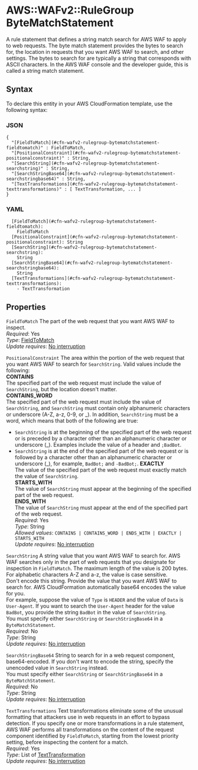 # AWS::WAFv2::RuleGroup ByteMatchStatement<a name="aws-properties-wafv2-rulegroup-bytematchstatement"></a>

A rule statement that defines a string match search for AWS WAF to apply to web requests\. The byte match statement provides the bytes to search for, the location in requests that you want AWS WAF to search, and other settings\. The bytes to search for are typically a string that corresponds with ASCII characters\. In the AWS WAF console and the developer guide, this is called a string match statement\.

## Syntax<a name="aws-properties-wafv2-rulegroup-bytematchstatement-syntax"></a>

To declare this entity in your AWS CloudFormation template, use the following syntax:

### JSON<a name="aws-properties-wafv2-rulegroup-bytematchstatement-syntax.json"></a>

```
{
  "[FieldToMatch](#cfn-wafv2-rulegroup-bytematchstatement-fieldtomatch)" : FieldToMatch,
  "[PositionalConstraint](#cfn-wafv2-rulegroup-bytematchstatement-positionalconstraint)" : String,
  "[SearchString](#cfn-wafv2-rulegroup-bytematchstatement-searchstring)" : String,
  "[SearchStringBase64](#cfn-wafv2-rulegroup-bytematchstatement-searchstringbase64)" : String,
  "[TextTransformations](#cfn-wafv2-rulegroup-bytematchstatement-texttransformations)" : [ TextTransformation, ... ]
}
```

### YAML<a name="aws-properties-wafv2-rulegroup-bytematchstatement-syntax.yaml"></a>

```
  [FieldToMatch](#cfn-wafv2-rulegroup-bytematchstatement-fieldtomatch):
    FieldToMatch
  [PositionalConstraint](#cfn-wafv2-rulegroup-bytematchstatement-positionalconstraint): String
  [SearchString](#cfn-wafv2-rulegroup-bytematchstatement-searchstring):
    String
  [SearchStringBase64](#cfn-wafv2-rulegroup-bytematchstatement-searchstringbase64):
    String
  [TextTransformations](#cfn-wafv2-rulegroup-bytematchstatement-texttransformations):
    - TextTransformation
```

## Properties<a name="aws-properties-wafv2-rulegroup-bytematchstatement-properties"></a>

`FieldToMatch` <a name="cfn-wafv2-rulegroup-bytematchstatement-fieldtomatch"></a>
The part of the web request that you want AWS WAF to inspect\.  
_Required_: Yes  
_Type_: [FieldToMatch](aws-properties-wafv2-rulegroup-fieldtomatch.md)  
_Update requires_: [No interruption](https://docs.aws.amazon.com/AWSCloudFormation/latest/UserGuide/using-cfn-updating-stacks-update-behaviors.html#update-no-interrupt)

`PositionalConstraint` <a name="cfn-wafv2-rulegroup-bytematchstatement-positionalconstraint"></a>
The area within the portion of the web request that you want AWS WAF to search for `SearchString`\. Valid values include the following:  
 **CONTAINS**  
The specified part of the web request must include the value of `SearchString`, but the location doesn't matter\.  
 **CONTAINS_WORD**  
The specified part of the web request must include the value of `SearchString`, and `SearchString` must contain only alphanumeric characters or underscore \(A\-Z, a\-z, 0\-9, or \_\)\. In addition, `SearchString` must be a word, which means that both of the following are true:

- `SearchString` is at the beginning of the specified part of the web request or is preceded by a character other than an alphanumeric character or underscore \(\_\)\. Examples include the value of a header and `;BadBot`\.
- `SearchString` is at the end of the specified part of the web request or is followed by a character other than an alphanumeric character or underscore \(\_\), for example, `BadBot;` and `-BadBot;`\.
  **EXACTLY**  
  The value of the specified part of the web request must exactly match the value of `SearchString`\.  
   **STARTS_WITH**  
  The value of `SearchString` must appear at the beginning of the specified part of the web request\.  
   **ENDS_WITH**  
  The value of `SearchString` must appear at the end of the specified part of the web request\.  
  _Required_: Yes  
  _Type_: String  
  _Allowed values_: `CONTAINS | CONTAINS_WORD | ENDS_WITH | EXACTLY | STARTS_WITH`  
  _Update requires_: [No interruption](https://docs.aws.amazon.com/AWSCloudFormation/latest/UserGuide/using-cfn-updating-stacks-update-behaviors.html#update-no-interrupt)

`SearchString` <a name="cfn-wafv2-rulegroup-bytematchstatement-searchstring"></a>
A string value that you want AWS WAF to search for\. AWS WAF searches only in the part of web requests that you designate for inspection in `FieldToMatch`\. The maximum length of the value is 200 bytes\. For alphabetic characters A\-Z and a\-z, the value is case sensitive\.  
Don't encode this string\. Provide the value that you want AWS WAF to search for\. AWS CloudFormation automatically base64 encodes the value for you\.  
For example, suppose the value of `Type` is `HEADER` and the value of `Data` is `User-Agent`\. If you want to search the `User-Agent` header for the value `BadBot`, you provide the string `BadBot` in the value of `SearchString`\.  
You must specify either `SearchString` or `SearchStringBase64` in a `ByteMatchStatement`\.  
_Required_: No  
_Type_: String  
_Update requires_: [No interruption](https://docs.aws.amazon.com/AWSCloudFormation/latest/UserGuide/using-cfn-updating-stacks-update-behaviors.html#update-no-interrupt)

`SearchStringBase64` <a name="cfn-wafv2-rulegroup-bytematchstatement-searchstringbase64"></a>
String to search for in a web request component, base64\-encoded\. If you don't want to encode the string, specify the unencoded value in `SearchString` instead\.  
You must specify either `SearchString` or `SearchStringBase64` in a `ByteMatchStatement`\.  
_Required_: No  
_Type_: String  
_Update requires_: [No interruption](https://docs.aws.amazon.com/AWSCloudFormation/latest/UserGuide/using-cfn-updating-stacks-update-behaviors.html#update-no-interrupt)

`TextTransformations` <a name="cfn-wafv2-rulegroup-bytematchstatement-texttransformations"></a>
Text transformations eliminate some of the unusual formatting that attackers use in web requests in an effort to bypass detection\. If you specify one or more transformations in a rule statement, AWS WAF performs all transformations on the content of the request component identified by `FieldToMatch`, starting from the lowest priority setting, before inspecting the content for a match\.  
_Required_: Yes  
_Type_: List of [TextTransformation](aws-properties-wafv2-rulegroup-texttransformation.md)  
_Update requires_: [No interruption](https://docs.aws.amazon.com/AWSCloudFormation/latest/UserGuide/using-cfn-updating-stacks-update-behaviors.html#update-no-interrupt)
